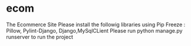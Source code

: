 # ecom
The Ecommerce Site
Please install the followig libraries using Pip Freeze : Pillow, Pylint-Django, Django,MySqlCLient
Please run python manage.py runserver to run the project
